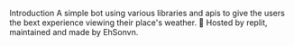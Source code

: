 Introduction
A simple bot using various libraries and apis to give the users the bext experience viewing their place's weather. 👀
Hosted by replit, maintained and made by EhSonvn.



